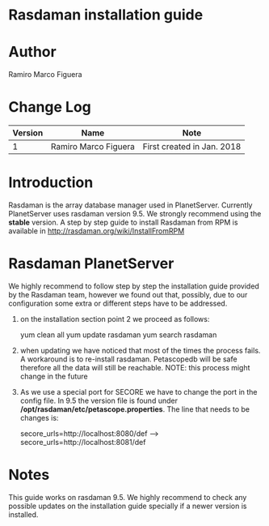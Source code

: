 # Rasdaman installation guide

# Author
Ramiro Marco Figuera

# Change Log

|Version|Name|Note|
|---|---|---|
|1|Ramiro Marco Figuera|First created in Jan. 2018|

# Introduction

Rasdaman is the array database manager used in PlanetServer. Currently PlanetServer uses rasdaman version 9.5. We strongly recommend using the **stable** version. A step by step guide to install Rasdaman from RPM is available in http://rasdaman.org/wiki/InstallFromRPM

# Rasdaman PlanetServer

We highly recommend to follow step by step the installation guide provided by the Rasdaman team, however we found out that, possibly, due to our configuration some extra or different steps have to be addressed.

1. on the installation section point 2 we proceed as follows:

   yum clean all
   yum update rasdaman
   yum search rasdaman

2. when updating we have noticed that most of the times the process fails. A workaround is to re-install rasdaman. Petascopedb will be safe therefore all the data will still be reachable. NOTE: this process might change in the future

3. As we use a special port for SECORE we have to change the port in the config file. In 9.5 the version file is found under **/opt/rasdaman/etc/petascope.properties**. The line that needs to be changes is:

   secore_urls=http://localhost:8080/def --> secore_urls=http://localhost:8081/def

# Notes

This guide works on rasdaman 9.5. We highly recommend to check any possible updates on the installation guide specially if a newer version is installed.
